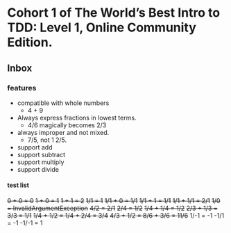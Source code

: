 # Cohort 1 of The World’s Best Intro to TDD: Level 1, Online Community Edition.

## Inbox

### features
* compatible with whole numbers
  * 4 + 9
* Always express fractions in lowest terms. 
  * 4/6 magically becomes 2/3
* always improper and not mixed. 
  * 7/5, not 1 2/5.
* support add
* support subtract
* support multiply
* support divide

#### test list

~~0 + 0 = 0~~
~~1 + 0 = 1~~
~~1 + 1 = 2~~
~~1/1 = 1~~
~~1/1 + 0 = 1/1~~
~~1/1 + 1 = 1/1~~
~~1/1 + 1/1 = 2/1~~
~~1/0 = InvalidArgumentException~~
~~4/2 = 2/1~~
~~2/4 = 1/2~~
~~1/4 + 1/4 = 1/2~~
~~2/3 + 1/3 = 3/3 = 1/1~~
~~1/4 + 1/2 = 1/4 + 2/4 = 3/4~~
~~4/3 + 1/2 = 8/6 + 3/6 = 11/6~~
1/-1 = -1
-1/1 = -1
-1/-1 = 1
